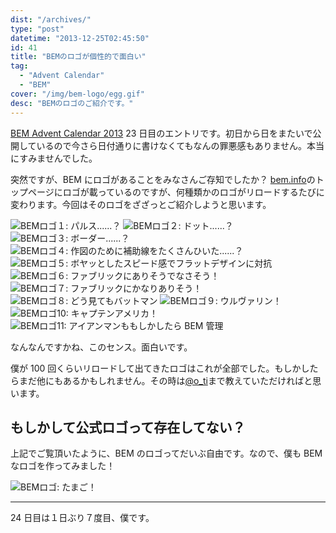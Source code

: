 ```yaml
---
dist: "/archives/"
type: "post"
datetime: "2013-12-25T02:45:50"
id: 41
title: "BEMのロゴが個性的で面白い"
tag:
  - "Advent Calendar"
  - "BEM"
cover: "/img/bem-logo/egg.gif"
desc: "BEMのロゴのご紹介です。"
---
```


[BEM Advent Calendar 2013](http://www.adventar.org/calendars/61) 23 日目のエントリです。初日から日をまたいで公開しているので今さら日付通りに書けなくてもなんの罪悪感もありません。本当にすみませんでした。

突然ですが、BEM にロゴがあることをみなさんご存知でしたか？ [bem.info](http://bem.info/)のトップページにロゴが載っているのですが、何種類かのロゴがリロードするたびに変わります。今回はそのロゴをざざっとご紹介しようと思います。

<img src="/img/bem-logo/01.gif" alt="BEMロゴ１: パルス......？" />

<img src="/img/bem-logo/02.gif" alt="BEMロゴ２: ドット......？" />

<img src="/img/bem-logo/03.gif" alt="BEMロゴ３: ボーダー......？" />

<img src="/img/bem-logo/04.gif" alt="BEMロゴ４: 作図のために補助線をたくさんひいた......？" />

<img src="/img/bem-logo/05.gif" alt="BEMロゴ５: ボヤッとしたスピード感でフラットデザインに対抗" />

<img src="/img/bem-logo/06.gif" alt="BEMロゴ６: ファブリックにありそうでなさそう！" />

<img src="/img/bem-logo/07.gif" alt="BEMロゴ７: ファブリックにかなりありそう！" />

<img src="/img/bem-logo/08.gif" alt="BEMロゴ８: どう見てもバットマン" />

<img src="/img/bem-logo/09.gif" alt="BEMロゴ９: ウルヴァリン！" />

<img src="/img/bem-logo/10.gif" alt="BEMロゴ10: キャプテンアメリカ！" />

<img src="/img/bem-logo/11.gif" alt="BEMロゴ11: アイアンマンももしかしたら BEM 管理" />

なんなんですかね、このセンス。面白いです。

僕が 100 回くらいリロードして出てきたロゴはこれが全部でした。もしかしたらまだ他にもあるかもしれません。その時は[@o_ti](https://twitter.com/o_ti)まで教えていただければと思います。

## もしかして公式ロゴって存在してない？

上記でご覧頂いたように、BEM のロゴってだいぶ自由です。なので、僕も BEM なロゴを作ってみました！

<img src="/img/bem-logo/egg.gif" alt="BEMロゴ: たまご！" />

---

24 日目は１日ぶり７度目、僕です。
